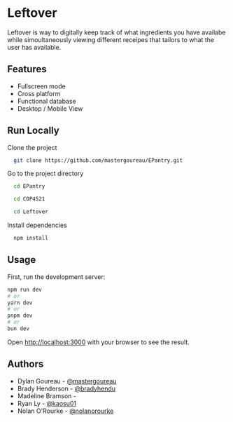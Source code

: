 
# Leftover
Leftover is way to digitally keep track of what ingredients you have availabe while simoultaneously viewing different receipes that tailors to what the user has available. 

## Features

- Fullscreen mode
- Cross platform
- Functional database
- Desktop / Mobile View


## Run Locally

Clone the project

```bash
  git clone https://github.com/mastergoureau/EPantry.git
```

Go to the project directory

```bash
  cd EPantry
```
```bash
  cd COP4521
```
```bash
  cd Leftover
```

Install dependencies

```bash
  npm install
```


## Usage

First, run the development server:

```bash
npm run dev
# or
yarn dev
# or
pnpm dev
# or
bun dev
```

Open [http://localhost:3000](http://localhost:3000) with your browser to see the result.



## Authors

- Dylan Goureau - [@mastergoureau](https://github.com/mastergoureau)
- Brady Henderson - [@bradyhendu](https://github.com/bradyhendu)
- Madeline Bramson - []()
- Ryan Ly - [@kaosu01](https://github.com/kaosu01)
- Nolan O'Rourke - [@nolanorourke](https://github.com/nolanorourke)




